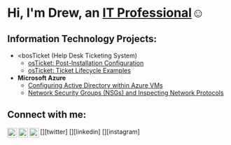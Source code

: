<h1>Hi, I'm Drew, an <a href="https://linkedin.com/in/amorel47">IT Professional</a>☺</h1>

<h2> Information Technology Projects:</h2>

- <bosTicket (Help Desk Ticketing System)</b>
  - [osTicket: Post-Installation Configuration](https://github.com/amorel47/post-install-config)
  - [osTicket: Ticket Lifecycle Examples](https://github.com/amorel47/ticket-lifecycle)
- <b>Microsoft Azure</b>
  - [Configuring Active Directory within Azure VMs](https://github.com/amorel47/configure-ad)
  - [Network Security Groups (NSGs) and Inspecting Network Protocols](https://github.com/amorel47/azure-network-protocols)

<h2>Connect with me:</h2>

[<img align="left" alt="Josh | Twitter" width="22px" src="https://cdn.jsdelivr.net/npm/simple-icons@v3/icons/twitter.svg" />][twitter]
[<img align="left" alt="Josh | LinkedIn" width="22px" src="https://cdn.jsdelivr.net/npm/simple-icons@v3/icons/linkedin.svg" />][linkedin]
[<img align="left" alt="Josh | Instagram" width="22px" src="https://cdn.jsdelivr.net/npm/simple-icons@v3/icons/instagram.svg" />][instagram]
